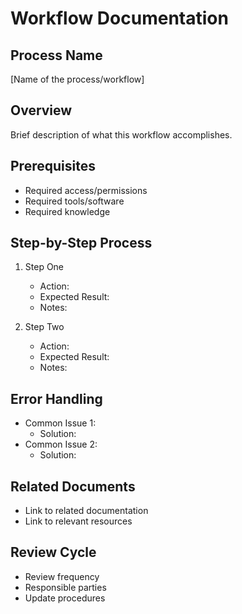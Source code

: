 # Workflow Documentation

## Process Name
[Name of the process/workflow]

## Overview
Brief description of what this workflow accomplishes.

## Prerequisites
- Required access/permissions
- Required tools/software
- Required knowledge

## Step-by-Step Process
1. Step One
   - Action:
   - Expected Result:
   - Notes:

2. Step Two
   - Action:
   - Expected Result:
   - Notes:

## Error Handling
- Common Issue 1:
  - Solution:
- Common Issue 2:
  - Solution:

## Related Documents
- Link to related documentation
- Link to relevant resources

## Review Cycle
- Review frequency
- Responsible parties
- Update procedures

